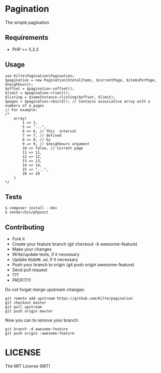 # Pagination

The simple pagination

## Requirements

- PHP >= 5.3.3

## Usage

    use Kilte\Pagination\Pagination;
    $pagination = new Pagination($totalItems, $currentPage, $itemsPerPage, $neighbours);
    $offset = $pagination->offset();
    $limit = $pagination->limit();
    $listing = $someInstance->listing($offset, $limit);
    $pages = $pagination->build(); // Contains associative array with a numbers of a pages
    // For example:
    /*
        array(
            1 => 1,
            5 => "...",
            6 => 6, // This  interval
            7 => 7, // defined
            8 => 8, // by
            9 => 9, // $neighbours argument
            10 => false, // Current page
            11 => 11,
            12 => 12,
            13 => 13,
            14 => 14,
            15 => "...",
            20 => 20
        )
    */

## Tests

    $ composer install --dev
    $ vendor/bin/phpunit

## Contributing

- Fork it
- Create your feature branch (git checkout -b awesome-feature)
- Make your changes
- Write/update tests, if it necessary
- Update `README.md`, if it necessary
- Push your branch to origin (git push origin awesome-feature)
- Send pull request
- ???
- PROFIT!!!

Do not forget merge upstream changes:

    git remote add upstream https://github.com/Kilte/pagination
    git checkout master
    git pull upstream
    git push origin master

Now you can to remove your branch:

    git branch -d awesome-feature
    git push origin :awesome-feature

# LICENSE

The MIT License (MIT)